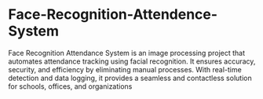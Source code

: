 # Face-Recognition-Attendence-System
Face Recognition Attendance System is an image processing project that automates attendance tracking using facial recognition. It ensures accuracy, security, and efficiency by eliminating manual processes. With real-time detection and data logging, it provides a seamless and contactless solution for schools, offices, and organizations
